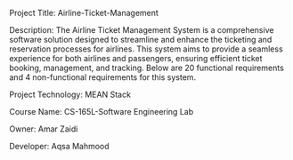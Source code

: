 Project Title: Airline-Ticket-Management

Description: The Airline Ticket Management System is a comprehensive software solution designed to streamline and enhance the ticketing and reservation processes for airlines. This
system aims to provide a seamless experience for both airlines and passengers, ensuring efficient ticket booking, management, and tracking. Below are 20 functional requirements and
4 non-functional requirements for this system.

Project Technology: MEAN Stack

Course Name: CS-165L-Software Engineering Lab

Owner: Amar Zaidi

Developer: Aqsa Mahmood
